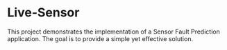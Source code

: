 # Live-Sensor
This project demonstrates the implementation of a Sensor Fault Prediction application. The goal is to provide a simple yet effective solution.
